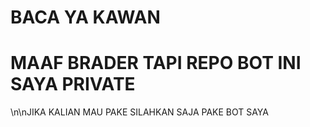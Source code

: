 # BACA YA KAWAN


<h1>MAAF BRADER TAPI REPO BOT INI SAYA PRIVATE</h1>
 \n\nJIKA KALIAN MAU PAKE SILAHKAN SAJA PAKE BOT SAYA
 
